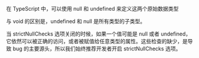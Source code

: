 在 TypeScript 中，可以使用 null 和 undefined 来定义这两个原始数据类型

与 void 的区别是，undefined 和 null 是所有类型的子类型。

当 strictNullChecks 选项关闭的时候，如果一个值可能是 null 或者 undefined，它依然可以被正确的访问，或者被赋值给任意类型的属性。这些检查的缺少，是导致 bug 的主要源头，所以我们始终推荐开发者开启 strictNullChecks 选项。